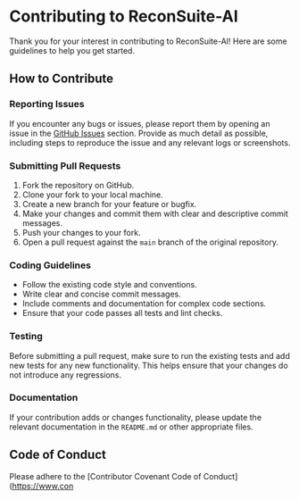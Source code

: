 # Contributing to ReconSuite-AI

Thank you for your interest in contributing to ReconSuite-AI! Here are some guidelines to help you get started.

## How to Contribute

### Reporting Issues

If you encounter any bugs or issues, please report them by opening an issue in the [GitHub Issues](https://github.com/Harry7U/ReconSuite-AI/issues) section. Provide as much detail as possible, including steps to reproduce the issue and any relevant logs or screenshots.

### Submitting Pull Requests

1. Fork the repository on GitHub.
2. Clone your fork to your local machine.
3. Create a new branch for your feature or bugfix.
4. Make your changes and commit them with clear and descriptive commit messages.
5. Push your changes to your fork.
6. Open a pull request against the `main` branch of the original repository.

### Coding Guidelines

- Follow the existing code style and conventions.
- Write clear and concise commit messages.
- Include comments and documentation for complex code sections.
- Ensure that your code passes all tests and lint checks.

### Testing

Before submitting a pull request, make sure to run the existing tests and add new tests for any new functionality. This helps ensure that your changes do not introduce any regressions.

### Documentation

If your contribution adds or changes functionality, please update the relevant documentation in the `README.md` or other appropriate files.

## Code of Conduct

Please adhere to the [Contributor Covenant Code of Conduct](https://www.con